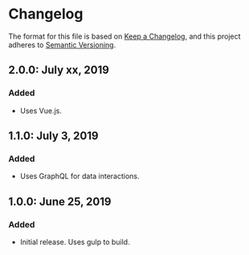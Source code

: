 # Changelog

The format for this file is based on [Keep a Changelog](https://keepachangelog.com/en/1.0.0/),
and this project adheres to [Semantic Versioning](https://semver.org/spec/v2.0.0.html).

## 2.0.0: July xx, 2019

### Added

- Uses Vue.js.

## 1.1.0: July 3, 2019

### Added

- Uses GraphQL for data interactions.

## 1.0.0: June 25, 2019

### Added

- Initial release. Uses gulp to build.
